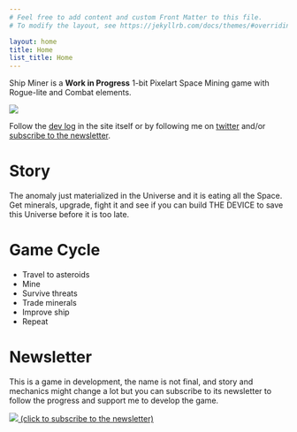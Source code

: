 ```yaml
---
# Feel free to add content and custom Front Matter to this file.
# To modify the layout, see https://jekyllrb.com/docs/themes/#overriding-theme-defaults

layout: home
title: Home
list_title: Home
---
```


<!-- MailerLite Universal -->
<script>
    (function(w,d,e,u,f,l,n){w[f]=w[f]||function(){(w[f].q=w[f].q||[])
    .push(arguments);},l=d.createElement(e),l.async=1,l.src=u,
    n=d.getElementsByTagName(e)[0],n.parentNode.insertBefore(l,n);})
    (window,document,'script','https://assets.mailerlite.com/js/universal.js','ml');
    ml('account', '692118');
</script>
<!-- End MailerLite Universal -->

Ship Miner is a __Work in Progress__ 1-bit Pixelart Space Mining game with Rogue-lite and Combat elements.

<!-- div class="post-image">
<video controls>
  <source src="/assets/shipminer.mp4" type="video/mp4">
  Your browser does not support the video tag.
</video> 
</div -->

<div class="post-image">
<img src="/assets/shipminer-mining-01.gif" />
</div>

Follow the [dev log](devlog) in the site itself or by following me on [twitter](https://twitter.com/arielsan) and/or [subscribe to the newsletter](#newsletter).

# Story

The anomaly just materialized in the Universe and it is eating all the Space. Get minerals, upgrade, fight it and see if you can build THE DEVICE to save this Universe before it is too late.

# Game Cycle 

* Travel to asteroids
* Mine
* Survive threats
* Trade minerals
* Improve ship
* Repeat

# Newsletter

This is a game in development, the name is not final, and story and mechanics might change a lot but you can subscribe to its newsletter to follow the progress and support me to develop the game.

<!-- div class="post-image">
<img src="/assets/shipminer-subscribe-01.gif" />
</div -->

<div class="post-image">

<a class="ml-onclick-form" href="javascript:void(0)" onclick="ml('show', 'EQ2GGb', true)">
<img src="/assets/shipminer-subscribe-01.gif" />
<span>(click to subscribe to the newsletter)</span>
</a>

</div>

<!--
WISHLISTS?

GIFS

OTHER LINKS

GET NOTIFIED (MAILING LIST)
-->